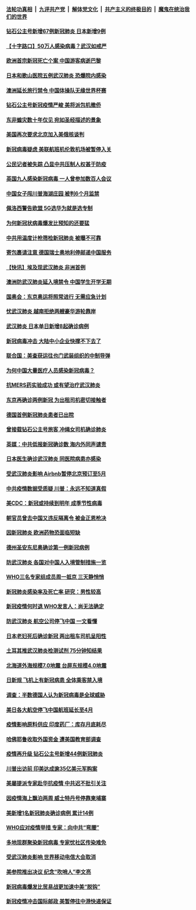 ####  [法轮功真相](../../../../basic/blob/master/README.md?t=02160102) &nbsp;|&nbsp; [九评共产党](../../../../9ping.md/blob/master/README.md?t=02160102) &nbsp;|&nbsp; [解体党文化](../../../../jtdwh.md/blob/master/README.md?t=02160102)  &nbsp;|&nbsp; [共产主义的终极目的](../../../../gczydzjmd.md/blob/master/README.md?t=02160102) &nbsp;|&nbsp; [魔鬼在统治我们的世界](../../../../mgztzwmdsj.md/blob/master/README.md?t=02160102) 

#### [钻石公主号新增67例新冠肺炎 日本新增9例](../pages/nsc418/n11871311.md?t=02160102) 

#### [【十字路口】50万人感染病毒？武汉如戒严](../pages/nsc418/n11870405.md?t=02160102) 

#### [欧洲首宗新冠死亡个案 中国游客病逝巴黎](../pages/nsc418/n11871247.md?t=02160102) 

#### [日本和歌山医院五例武汉肺炎 恐爆院内感染](../pages/nsc418/n11871128.md?t=02160102) 

#### [澳洲延长旅行禁令 中国体操队无缘世界杯赛](../pages/nsc418/n11870446.md?t=02160102) 

#### [钻石公主号新冠疫情严峻 美将派包机撤侨](../pages/nsc418/n11870505.md?t=02160102) 

#### [东非蝗灾数十年仅见 宛如圣经描述的景象](../pages/nsc418/n11870398.md?t=02160102) 

#### [美国再次要求北京加入美俄核谈判](../pages/nsc418/n11870138.md?t=02160102) 

#### [新冠病毒疑虑 美联航班机伦敦机场被暂停入关](../pages/nsc418/n11870015.md?t=02160102) 

#### [公民记者被失踪 凸显中共压制人权甚于防疫](../pages/nsc418/n11870042.md?t=02160102) 

#### [英国九人感染新冠病毒 一人曾参加数百人会议](../pages/nsc418/n11869987.md?t=02160102) 

#### [中国女子闯川普海湖庄园 被判6个月监禁](../pages/nsc418/n11869919.md?t=02160102) 

#### [佩洛西警告欧盟 5G选华为就是选专制](../pages/nsc418/n11869898.md?t=02160102) 

#### [为何新冠状病毒爆发比预知的还要猛](../pages/nsc418/n11869828.md?t=02160102) 

#### [中共用温度计枪筛检新冠肺炎 被曝不可靠](../pages/nsc418/n11869707.md?t=02160102) 

#### [寄包裹请注意 德国瑞士奥地利停邮递中国服务](../pages/nsc418/n11869727.md?t=02160102) 

#### [【快讯】埃及现武汉肺炎 非洲首例](../pages/nsc418/n11869766.md?t=02160102) 

#### [澳洲防武汉肺炎延入境禁令 中国学生开学无期](../pages/nsc418/n11869546.md?t=02160102) 

#### [国奥会：东京奥运将照常进行 无需应急计划](../pages/nsc418/n11869422.md?t=02160102) 

#### [忧武汉肺炎 越南拒绝两艘豪华游轮靠岸](../pages/nsc418/n11867444.md?t=02160102) 

#### [武汉肺炎 日本单日新增8起确诊病例](../pages/nsc418/n11869272.md?t=02160102) 

#### [新冠病毒冲击 大陆中小企业快撑不下去了](../pages/nsc418/n11869259.md?t=02160102) 

#### [联合国：美查获运往也门武装组织的中制导弹](../pages/nsc418/n11868677.md?t=02160102) 

#### [为何中国大量医疗人员感染新冠病毒？](../pages/nsc418/n11869001.md?t=02160102) 

#### [抗MERS药实验成功 或有望治疗武汉肺炎](../pages/nsc418/n11868912.md?t=02160102) 

#### [东京再确诊两例新冠 为出租司机密切接触者](../pages/nsc418/n11868770.md?t=02160102) 

#### [德国首例新冠肺炎患者已出院](../pages/nsc418/n11868714.md?t=02160102) 

#### [曾接载钻石公主号旅客 冲绳女司机确诊肺炎](../pages/nsc418/n11868610.md?t=02160102) 

#### [英媒：中共低报新冠确诊数 海内外同声谴责](../pages/nsc418/n11867421.md?t=02160102) 

#### [日本医生确诊武汉肺炎 同医院病患亦感染](../pages/nsc418/n11867779.md?t=02160102) 

#### [受武汉肺炎影响 Airbnb暂停北京预订至5月](../pages/nsc418/n11867428.md?t=02160102) 

#### [中共疫情数据受质疑 川普：永远不知道真假](../pages/nsc418/n11867195.md?t=02160102) 

#### [美CDC：新冠或持续到明年 成季节性病毒](../pages/nsc418/n11867279.md?t=02160102) 

#### [朝官员曾去中国又违反隔离令 被金正恩枪决](../pages/nsc418/n11867087.md?t=02160102) 

#### [因新冠肺炎 欧洲药物恐面临短缺](../pages/nsc418/n11867036.md?t=02160102) 

#### [德州圣安东尼奥确诊第一例新冠病例](../pages/nsc418/n11867194.md?t=02160102) 

#### [防武汉肺炎 各国对中国人入境管制措施一览](../pages/nsc418/n11838726.md?t=02160102) 

#### [WHO三名专家组成员周一抵京 三天静悄悄](../pages/nsc418/n11866947.md?t=02160102) 

#### [新冠肺炎感染率及死亡率 研究：男性较高](../pages/nsc418/n11866956.md?t=02160102) 

#### [新冠疫情何时退 WHO发言人：尚无法确定](../pages/nsc418/n11866864.md?t=02160102) 

#### [防武汉肺炎 航空公司停飞中国 一文看懂](../pages/nsc418/n11866800.md?t=02160102) 

#### [日本老妇死后确诊新冠 两出租车司机呈阳性](../pages/nsc418/n11866755.md?t=02160102) 

#### [土耳其推武汉肺炎检测试剂 75分钟知结果](../pages/nsc418/n11866520.md?t=02160102) 

#### [北海道外海规模7.0地震 台屏东规模4.0地震](../pages/nsc418/n11866262.md?t=02160102) 

#### [日新规 飞机上有新冠病患 全体乘客禁入境](../pages/nsc418/n11866233.md?t=02160102) 

#### [调查：半数德国人认为新冠病毒是全球威胁](../pages/nsc418/n11866687.md?t=02160102) 

#### [美日各大航空停飞中国航班延长至4月](../pages/nsc418/n11865980.md?t=02160102) 

#### [疫情影响原料供应 印度药厂：库存月底耗尽](../pages/nsc418/n11865151.md?t=02160102) 

#### [哈佛耶鲁收取外国资金 遭美国教育部调查](../pages/nsc418/n11864950.md?t=02160102) 

#### [疫情再升级 钻石公主号新增44例新冠肺炎](../pages/nsc418/n11865033.md?t=02160102) 

#### [川普出访前 印美达成逾35亿美元军购案](../pages/nsc418/n11865444.md?t=02160102) 

#### [美屡提派专家赴华抗疫情 中共迟不批引关注](../pages/nsc418/n11864719.md?t=02160102) 

#### [因疫情海上飘泊两周 威士特丹号停靠柬埔寨](../pages/nsc418/n11865007.md?t=02160102) 

#### [美新增1名新冠肺炎确诊病例 累计14例](../pages/nsc418/n11864893.md?t=02160102) 

#### [WHO应对疫情举措 专家：向中共“弯腰”](../pages/nsc418/n11864727.md?t=02160102) 

#### [多地现群聚染新冠病毒 专家忧社区传染难免](../pages/nsc418/n11864715.md?t=02160102) 

#### [受武汉肺炎影响 世界移动电信大会取消](../pages/nsc418/n11864629.md?t=02160102) 

#### [美参院推出决议 纪念“吹哨人”李文亮](../pages/nsc418/n11863852.md?t=02160102) 

#### [新冠病毒爆发比贸易战更加速中美“脱钩”](../pages/nsc418/n11864470.md?t=02160102) 

#### [新冠疫情冲击国际邮政 美暂停往中港快递保证](../pages/nsc418/n11864207.md?t=02160102) 

